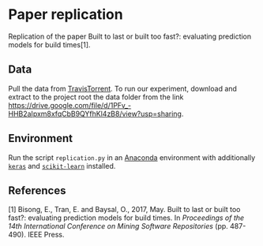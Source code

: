 # Paper replication

Replication of the paper Built to last or built too fast?: evaluating prediction models for build times[1].

## Data

Pull the data from [TravisTorrent](https://travistorrent.testroots.org/page_access/).
To run our experiment, download and extract to the project root the data folder from the link https://drive.google.com/file/d/1PFv_-HHB2aIpxm8xfqCbB9QYfhKl4zB8/view?usp=sharing.

## Environment

Run the script `replication.py` in an [Anaconda](https://www.anaconda.com/) environment with additionally [`keras`](https://pypi.org/project/Keras/) and [`scikit-learn`](https://pypi.org/project/scikit-learn/) installed.

## References

[1] Bisong, E., Tran, E. and Baysal, O., 2017, May. Built to last or built too fast?: evaluating prediction models for build times. In _Proceedings of the 14th International Conference on Mining Software Repositories_ (pp. 487-490). IEEE Press.
